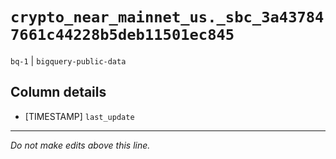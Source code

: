 # `crypto_near_mainnet_us._sbc_3a437847661c44228b5deb11501ec845`
`bq-1` | `bigquery-public-data`

## Column details
* [TIMESTAMP] `last_update`

-------------------------------------------------------------------------------
*Do not make edits above this line.*
